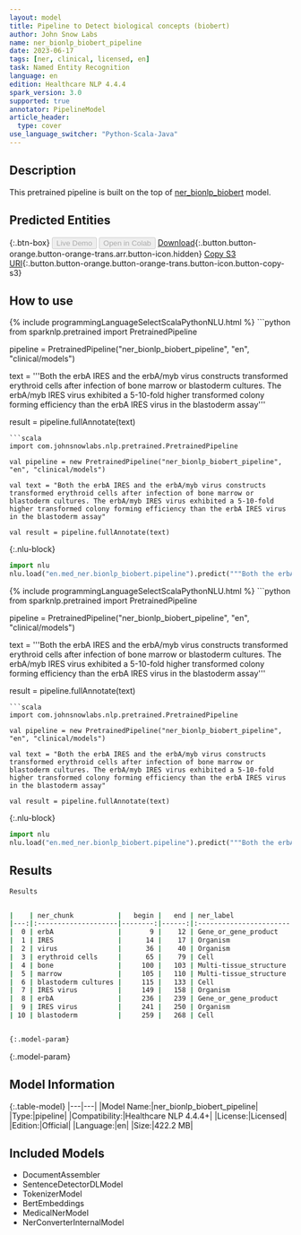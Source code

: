```yaml
---
layout: model
title: Pipeline to Detect biological concepts (biobert)
author: John Snow Labs
name: ner_bionlp_biobert_pipeline
date: 2023-06-17
tags: [ner, clinical, licensed, en]
task: Named Entity Recognition
language: en
edition: Healthcare NLP 4.4.4
spark_version: 3.0
supported: true
annotator: PipelineModel
article_header:
  type: cover
use_language_switcher: "Python-Scala-Java"
---
```


## Description

This pretrained pipeline is built on the top of [ner_bionlp_biobert](https://nlp.johnsnowlabs.com/2021/04/01/ner_bionlp_biobert_en.html) model.

## Predicted Entities



{:.btn-box}
<button class="button button-orange" disabled>Live Demo</button>
<button class="button button-orange" disabled>Open in Colab</button>
[Download](https://s3.amazonaws.com/auxdata.johnsnowlabs.com/clinical/models/ner_bionlp_biobert_pipeline_en_4.4.4_3.0_1686981621301.zip){:.button.button-orange.button-orange-trans.arr.button-icon.hidden}
[Copy S3 URI](s3://auxdata.johnsnowlabs.com/clinical/models/ner_bionlp_biobert_pipeline_en_4.4.4_3.0_1686981621301.zip){:.button.button-orange.button-orange-trans.button-icon.button-copy-s3}

## How to use

<div class="tabs-box" markdown="1">
{% include programmingLanguageSelectScalaPythonNLU.html %}
```python
from sparknlp.pretrained import PretrainedPipeline

pipeline = PretrainedPipeline("ner_bionlp_biobert_pipeline", "en", "clinical/models")

text = '''Both the erbA IRES and the erbA/myb virus constructs transformed erythroid cells after infection of bone marrow or blastoderm cultures. The erbA/myb IRES virus exhibited a 5-10-fold higher transformed colony forming efficiency than the erbA IRES virus in the blastoderm assay'''

result = pipeline.fullAnnotate(text)
```
```scala
import com.johnsnowlabs.nlp.pretrained.PretrainedPipeline

val pipeline = new PretrainedPipeline("ner_bionlp_biobert_pipeline", "en", "clinical/models")

val text = "Both the erbA IRES and the erbA/myb virus constructs transformed erythroid cells after infection of bone marrow or blastoderm cultures. The erbA/myb IRES virus exhibited a 5-10-fold higher transformed colony forming efficiency than the erbA IRES virus in the blastoderm assay"

val result = pipeline.fullAnnotate(text)
```


{:.nlu-block}
```python
import nlu
nlu.load("en.med_ner.bionlp_biobert.pipeline").predict("""Both the erbA IRES and the erbA/myb virus constructs transformed erythroid cells after infection of bone marrow or blastoderm cultures. The erbA/myb IRES virus exhibited a 5-10-fold higher transformed colony forming efficiency than the erbA IRES virus in the blastoderm assay""")
```

</div>

<div class="tabs-box" markdown="1">
{% include programmingLanguageSelectScalaPythonNLU.html %}
```python
from sparknlp.pretrained import PretrainedPipeline

pipeline = PretrainedPipeline("ner_bionlp_biobert_pipeline", "en", "clinical/models")

text = '''Both the erbA IRES and the erbA/myb virus constructs transformed erythroid cells after infection of bone marrow or blastoderm cultures. The erbA/myb IRES virus exhibited a 5-10-fold higher transformed colony forming efficiency than the erbA IRES virus in the blastoderm assay'''

result = pipeline.fullAnnotate(text)
```
```scala
import com.johnsnowlabs.nlp.pretrained.PretrainedPipeline

val pipeline = new PretrainedPipeline("ner_bionlp_biobert_pipeline", "en", "clinical/models")

val text = "Both the erbA IRES and the erbA/myb virus constructs transformed erythroid cells after infection of bone marrow or blastoderm cultures. The erbA/myb IRES virus exhibited a 5-10-fold higher transformed colony forming efficiency than the erbA IRES virus in the blastoderm assay"

val result = pipeline.fullAnnotate(text)
```

{:.nlu-block}
```python
import nlu
nlu.load("en.med_ner.bionlp_biobert.pipeline").predict("""Both the erbA IRES and the erbA/myb virus constructs transformed erythroid cells after infection of bone marrow or blastoderm cultures. The erbA/myb IRES virus exhibited a 5-10-fold higher transformed colony forming efficiency than the erbA IRES virus in the blastoderm assay""")
```
</div>

## Results

```bash
Results


|    | ner_chunk           |   begin |   end | ner_label              |   confidence |
|---:|:--------------------|--------:|------:|:-----------------------|-------------:|
|  0 | erbA                |       9 |    12 | Gene_or_gene_product   |      1       |
|  1 | IRES                |      14 |    17 | Organism               |      0.754   |
|  2 | virus               |      36 |    40 | Organism               |      0.9999  |
|  3 | erythroid cells     |      65 |    79 | Cell                   |      0.99855 |
|  4 | bone                |     100 |   103 | Multi-tissue_structure |      0.9794  |
|  5 | marrow              |     105 |   110 | Multi-tissue_structure |      0.9631  |
|  6 | blastoderm cultures |     115 |   133 | Cell                   |      0.9868  |
|  7 | IRES virus          |     149 |   158 | Organism               |      0.99985 |
|  8 | erbA                |     236 |   239 | Gene_or_gene_product   |      0.9977  |
|  9 | IRES virus          |     241 |   250 | Organism               |      0.9911  |
| 10 | blastoderm          |     259 |   268 | Cell                   |      0.9941  |


{:.model-param}
```

{:.model-param}
## Model Information

{:.table-model}
|---|---|
|Model Name:|ner_bionlp_biobert_pipeline|
|Type:|pipeline|
|Compatibility:|Healthcare NLP 4.4.4+|
|License:|Licensed|
|Edition:|Official|
|Language:|en|
|Size:|422.2 MB|

## Included Models

- DocumentAssembler
- SentenceDetectorDLModel
- TokenizerModel
- BertEmbeddings
- MedicalNerModel
- NerConverterInternalModel